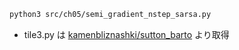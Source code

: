 ```sh
python3 src/ch05/semi_gradient_nstep_sarsa.py
```

- tile3.py は [kamenbliznashki/sutton_barto](https://github.com/kamenbliznashki/sutton_barto) より取得
